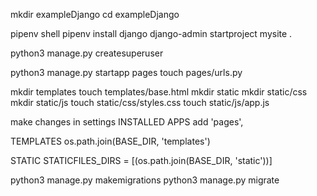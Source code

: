 mkdir exampleDjango
cd exampleDjango

pipenv shell
pipenv install django
django-admin startproject mysite .

python3 manage.py createsuperuser

python3 manage.py startapp pages
touch pages/urls.py

mkdir templates
touch templates/base.html
mkdir static
mkdir static/css
mkdir static/js
touch static/css/styles.css
touch static/js/app.js

make changes in settings
INSTALLED APPS
add 'pages',

TEMPLATES
os.path.join(BASE_DIR, 'templates')

STATIC
STATICFILES_DIRS = [(os.path.join(BASE_DIR, 'static'))]

python3 manage.py makemigrations
python3 manage.py migrate